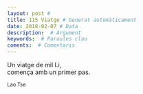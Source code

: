 ```yaml
---
layout: post #
title: 115 Viatge # Generat automàticament
date: 2018-02-07 # Data
description:  # Argument
keywords:  # Paraules clau
coments:  # Comentaris
---
```


Un viatge de mil Li, <br />
comença amb un primer pas. <br />

<small>Lao Tse</small>
